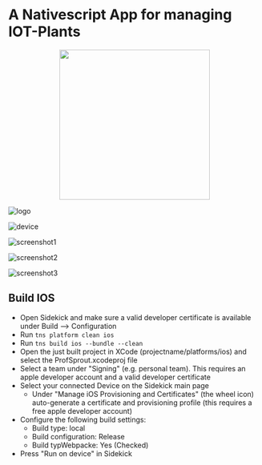 # A Nativescript App for managing IOT-Plants 

<p align="center">
  <img width="300" height="300" src="img/logo.png">
</p>

![logo](img/logo.png)

![device](img/device.png)

![screenshot1](img/screen1.png)

![screenshot2](img/screen2.png)

![screenshot3](img/screen3.png)

## Build IOS
- Open Sidekick and make sure a valid developer certificate is available under Build --> Configuration
- Run `tns platform clean ios`
- Run `tns build ios --bundle --clean`
- Open the just built project in XCode (projectname/platforms/ios) and select the ProfSprout.xcodeproj file
- Select a team under "Signing" (e.g. personal team). This requires an apple developer account and a valid developer certificate
- Select your connected Device on the Sidekick main page
    - Under "Manage iOS Provisioning and Certificates" (the wheel icon) auto-generate a certificate and provisioning profile (this requires a free apple developer account)
- Configure the following build settings:
    - Build type: local
    - Build configuration: Release
    - Build typWebpacke: Yes (Checked)
- Press "Run on device" in Sidekick
 
